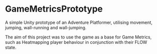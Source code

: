# GameMetricsPrototype

A simple Unity prototype of an Adventure Platformer, utilising movement, jumping, wall-running and wall-jumping.

The aim of this project was to use the game as a base for Game Metrics, such as Heatmapping player behaviour in conjunction with their FLOW state.
